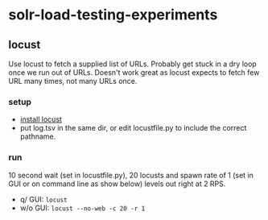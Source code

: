 # solr-load-testing-experiments
## locust
Use locust to fetch a supplied list of URLs. Probably get stuck in a dry loop once we run out of URLs. Doesn't work great as locust expects to fetch few URL many times, not many URLs once.

### setup
* [install locust](https://docs.locust.io/en/stable/installation.html)
* put log.tsv in the same dir, or edit locustfile.py to include the correct pathname.

### run
10 second wait (set in locustfile.py), 20 locusts and spawn rate of 1 (set in GUI or on command line as show below) levels out right at 2 RPS.

* q/ GUI: `locust`
* w/o GUI: `locust --no-web -c 20 -r 1`
